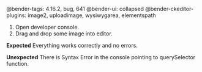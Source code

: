 @bender-tags: 4.16.2, bug, 641
@bender-ui: collapsed
@bender-ckeditor-plugins: image2, uploadimage, wysiwygarea, elementspath

1. Open developer console.
2. Drag and drop some image into editor.

**Expected**	Everything works correctly and no errors.

**Unexpected**	There is Syntax Error in the console pointing to querySelector function.
